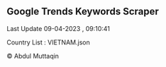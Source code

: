 

## Google Trends Keywords Scraper 
 
Last Update 09-04-2023 , 09:10:41

Country List :
VIETNAM.json



© Abdul Muttaqin 
